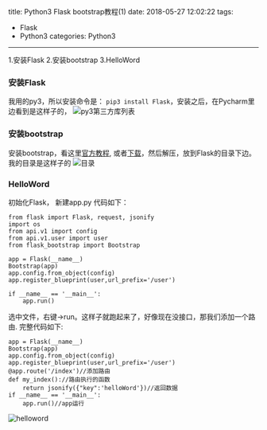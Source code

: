 title: Python3 Flask bootstrap教程(1)
date: 2018-05-27 12:02:22
tags:
- Flask
- Python3
categories: Python3
---

1.安装Flask
2.安装bootstrap
3.HelloWord

### 安装Flask
我用的py3，所以安装命令是：
`pip3 install Flask`，安装之后，在Pycharm里边看到是这样子的，
![py3第三方库列表](https://upload-images.jianshu.io/upload_images/783986-a4a6c6ec9ceee10a.png?imageMogr2/auto-orient/strip%7CimageView2/2/w/1240)

### 安装bootstrap
安装bootstrap，看这里[官方教程](https://v2.bootcss.com/index.html),
或者[下载](http://getbootstrap.com/2.3.2/assets/bootstrap.zip
)，然后解压，放到Flask的目录下边。我的目录是这样子的
![目录](https://upload-images.jianshu.io/upload_images/783986-be66520f42984dda.png?imageMogr2/auto-orient/strip%7CimageView2/2/w/1240)

### HelloWord
初始化Flask，
新建app.py
代码如下：
```
from flask import Flask, request, jsonify
import os
from api.v1 import config
from api.v1.user import user
from flask_bootstrap import Bootstrap

app = Flask(__name__)
Bootstrap(app)
app.config.from_object(config)
app.register_blueprint(user,url_prefix='/user')

if __name__ == '__main__':
    app.run()
```
选中文件，右键->run。这样子就跑起来了，好像现在没接口，那我们添加一个路由.
完整代码如下:
```
app = Flask(__name__)
Bootstrap(app)
app.config.from_object(config)
app.register_blueprint(user,url_prefix='/user')
@app.route('/index')//添加路由
def my_index()://路由执行的函数
    return jsonify({"key":'helloWord'})//返回数据
if __name__ == '__main__':
    app.run()//app运行
```
![helloword](https://upload-images.jianshu.io/upload_images/783986-435882bd99cf0aa0.png?imageMogr2/auto-orient/strip%7CimageView2/2/w/1240)
